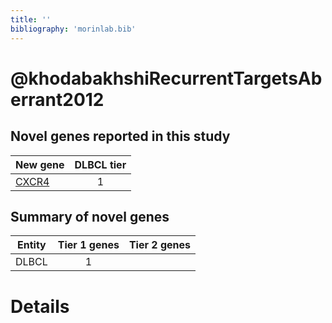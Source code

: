 ```yaml
---
title: ''
bibliography: 'morinlab.bib'
---
```


# @khodabakhshiRecurrentTargetsAberrant2012
## Novel genes reported in this study

|New gene|DLBCL tier|
|:-|:-:|
|[CXCR4](CXCR4)|1 |

## Summary of novel genes

|Entity| Tier 1 genes| Tier 2 genes|
|:-:|:-:|:-:|
|DLBCL|1||

# Details

